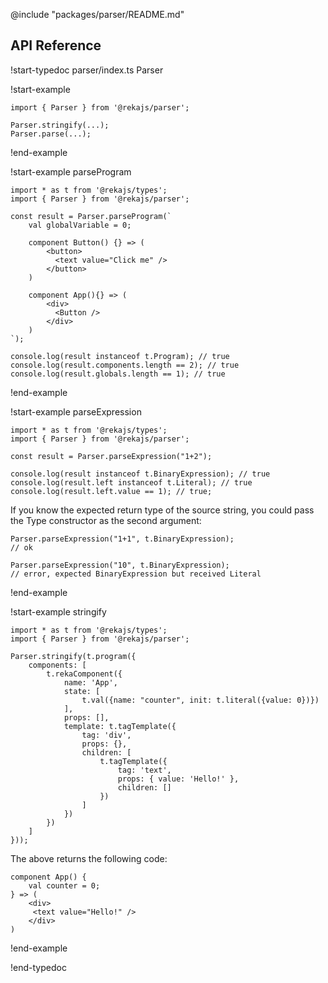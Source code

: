 @include "packages/parser/README.md"

## API Reference

!start-typedoc parser/index.ts Parser

!start-example

```tsx
import { Parser } from '@rekajs/parser';

Parser.stringify(...);
Parser.parse(...);
```
!end-example

!start-example parseProgram

```tsx
import * as t from '@rekajs/types';
import { Parser } from '@rekajs/parser';

const result = Parser.parseProgram(`
    val globalVariable = 0;

    component Button() {} => (
        <button>
          <text value="Click me" />
        </button>
    )

    component App(){} => (
        <div>
          <Button />
        </div>
    )
`);

console.log(result instanceof t.Program); // true
console.log(result.components.length == 2); // true
console.log(result.globals.length == 1); // true
```

!end-example

!start-example parseExpression

```tsx
import * as t from '@rekajs/types';
import { Parser } from '@rekajs/parser';

const result = Parser.parseExpression("1+2");

console.log(result instanceof t.BinaryExpression); // true
console.log(result.left instanceof t.Literal); // true
console.log(result.left.value == 1); // true;
```

If you know the expected return type of the source string, you could pass the Type constructor as the second argument:

```tsx
Parser.parseExpression("1+1", t.BinaryExpression); 
// ok

Parser.parseExpression("10", t.BinaryExpression); 
// error, expected BinaryExpression but received Literal
```

!end-example

!start-example stringify

```tsx
import * as t from '@rekajs/types';
import { Parser } from '@rekajs/parser';

Parser.stringify(t.program({
    components: [
        t.rekaComponent({
            name: 'App',
            state: [
                t.val({name: "counter", init: t.literal({value: 0})})
            ],
            props: [],
            template: t.tagTemplate({
                tag: 'div',
                props: {},
                children: [
                    t.tagTemplate({
                        tag: 'text',
                        props: { value: 'Hello!' },
                        children: []
                    })
                ]
            })
        })
    ]
}));
```

The above returns the following code:
```
component App() {
    val counter = 0;
} => (
    <div>
     <text value="Hello!" />
    </div>
)
```

!end-example

!end-typedoc
